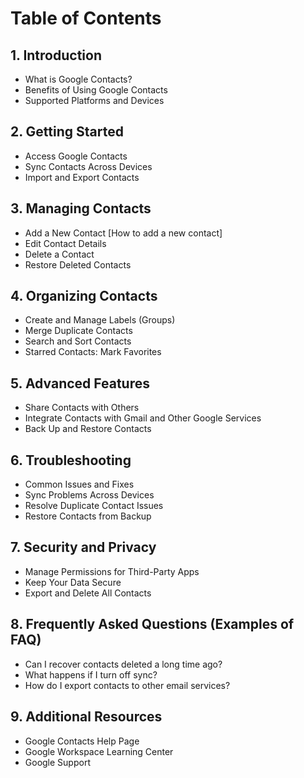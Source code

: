 # Table of Contents

## 1. Introduction
   - What is Google Contacts?
   - Benefits of Using Google Contacts
   - Supported Platforms and Devices

## 2. Getting Started
   - Access Google Contacts
   - Sync Contacts Across Devices
   - Import and Export Contacts

## 3. Managing Contacts
   - Add a New Contact
     [How to add a new contact]
   - Edit Contact Details
   - Delete a Contact
   - Restore Deleted Contacts

## 4. Organizing Contacts
   - Create and Manage Labels (Groups)
   - Merge Duplicate Contacts
   - Search and Sort Contacts
   - Starred Contacts: Mark Favorites

## 5. Advanced Features
   - Share Contacts with Others
   - Integrate Contacts with Gmail and Other Google Services
   - Back Up and Restore Contacts

## 6. Troubleshooting
   - Common Issues and Fixes
   - Sync Problems Across Devices
   - Resolve Duplicate Contact Issues
   - Restore Contacts from Backup

## 7. Security and Privacy
   - Manage Permissions for Third-Party Apps
   - Keep Your Data Secure
   - Export and Delete All Contacts 

## 8. Frequently Asked Questions (Examples of FAQ)
   - Can I recover contacts deleted a long time ago?
   - What happens if I turn off sync?
   - How do I export contacts to other email services?

## 9. Additional Resources
   - Google Contacts Help Page
   - Google Workspace Learning Center
   - Google Support


